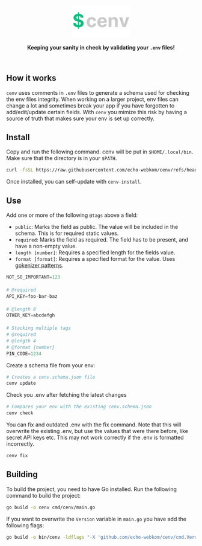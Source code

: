 <div align="center">

<img src=".github/logo.png" width="30%">

**Keeping your sanity in check by validating your `.env` files!**

</div>

<br>

## How it works

`cenv` uses comments in `.env` files to generate a schema used for checking the env files integrity. When working on a larger project, env files can change a lot and sometimes break your app if you have forgotten to add/edit/update certain fields. With `cenv` you mimize this risk by having a source of truth that makes sure your env is set up correctly.

## Install

Copy and run the following command. cenv will be put in `$HOME/.local/bin`. Make sure that the directory is in your `$PATH`.

```sh
curl -fsSL https://raw.githubusercontent.com/echo-webkom/cenv/refs/heads/main/install.sh | bash
```

Once installed, you can self-update with `cenv-install`.

## Use

Add one or more of the following `@tags` above a field:

- `public`: Marks the field as public. The value will be included in the schema. This is for required static values.
- `required`: Marks the field as required. The field has to be present, and have a non-empty value.
- `length [number]`: Requires a specified length for the fields value.
- `format [format]`: Requires a specified format for the value. Uses [gokenizer patterns](https://github.com/jesperkha/gokenizer).

```py
NOT_SO_IMPORTANT=123

# @required
API_KEY=foo-bar-baz

# @length 8
OTHER_KEY=abcdefgh

# Stacking multiple tags
# @required
# @length 4
# @format {number}
PIN_CODE=1234
```

Create a schema file from your env:

```sh
# Creates a cenv.schema.json file
cenv update
```

Check you .env after fetching the latest changes

```sh
# Compares your env with the existing cenv.schema.json
cenv check
```

You can fix and outdated .env with the fix command. Note that this will overwrite the existing .env, but use the values that were there before, like secret API keys etc. This may not work correctly if the .env is formatted incorrectly.

```sh
cenv fix
```

## Building

To build the project, you need to have Go installed. Run the following command to build the project:

```sh
go build -o cenv cmd/cenv/main.go
```

If you want to overwrite the `Version` variable in `main.go` you have add the following flags:

```sh
go build -o bin/cenv -ldflags "-X 'github.com/echo-webkom/cenv/cmd.Version=<your-version>'" main.go
```
